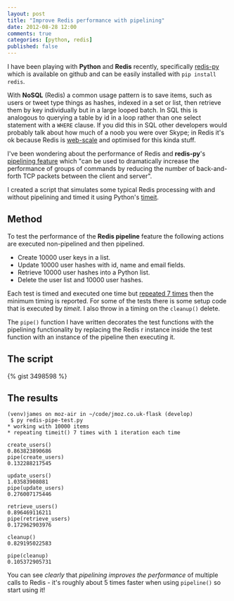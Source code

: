 ```yaml
---
layout: post
title: "Improve Redis performance with pipelining"
date: 2012-08-28 12:00
comments: true
categories: [python, redis]
published: false
---
```

I have been playing with **Python** and **Redis** recently, specifically [redis-py](https://github.com/andymccurdy/redis-py) which is available on github and can be easily installed with `pip install redis`.

With **NoSQL** (Redis) a common usage pattern is to save items, such as users or tweet type things as hashes, indexed in a set or list, then retrieve them by key individually but in a large looped batch.  In SQL this is analogous to querying a table by id in a loop rather than one select statement with a `WHERE` clause.  If you did this in SQL other developers would probably talk about how much of a noob you were over Skype; in Redis it's ok because Redis is [web-scale](http://www.mongodb-is-web-scale.com/) and optimised for this kinda stuff.

I've been wondering about the performance of Redis and **redis-py**'s [pipelining feature](https://github.com/andymccurdy/redis-py#pipelines) which "can be used to dramatically increase the performance of groups of commands by reducing the number of back-and-forth TCP packets between the client and server".  

I created a script that simulates some typical Redis processing with and without pipelining and timed it using Python's [timeit](http://docs.python.org/library/timeit.html).

## Method

To test the performance of the **Redis pipeline** feature the following actions are executed non-pipelined and then pipelined.

- Create 10000 user keys in a list.
- Update 10000 user hashes with id, name and email fields.
- Retrieve 10000 user hashes into a Python list.
- Delete the user list and 10000 user hashes.

Each test is timed and executed one time but [repeated 7 times](http://stackoverflow.com/a/8220943/68534) then the minimum timing is reported.  For some of the tests there is some setup code that is executed by *timeit*.  I also throw in a timing on the `cleanup()` delete.

The `pipe()` function I have written decorates the test functions with the pipelining functionality by replacing the Redis r instance inside the test function with an instance of the pipeline then executing it.

## The script

{% gist 3498598 %}

## The results

	(venv)james on moz-air in ~/code/jmoz.co.uk-flask (develop)
	 $ py redis-pipe-test.py 
	* working with 10000 items
	* repeating timeit() 7 times with 1 iteration each time

	create_users()
	0.863823890686
	pipe(create_users)
	0.132288217545

	update_users()
	1.03583908081
	pipe(update_users)
	0.276007175446

	retrieve_users()
	0.896469116211
	pipe(retrieve_users)
	0.172962903976

	cleanup()
	0.829195022583

	pipe(cleanup)
	0.105372905731

You can see *clearly* that *pipelining improves the performance* of multiple calls to Redis - it's roughly about 5 times faster when using `pipeline()` so start using it!